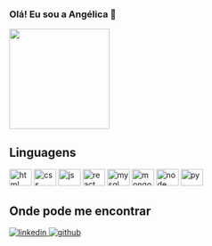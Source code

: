 ### Olá! Eu sou a Angélica 👋

<!--
**angel1cad1n1z/angel1cad1n1z** is a ✨ _special_ ✨ repository because its `README.md` (this file) appears on your GitHub profile.

Here are some ideas to get you started:

- 🔭 I’m currently working on ...
- 🌱 I’m currently learning ...
- 👯 I’m looking to collaborate on ...
- 🤔 I’m looking for help with ...
- 💬 Ask me about ...
- 📫 How to reach me: ...
- 😄 Pronouns: ...
- ⚡ Fun fact: ...
-->

<div>
  <a href="https://github.com/angel1cad1n1z"></a>
  <img height="180em" src="https://github-readme-stats.vercel.app/api?username=angel1cad1n1z&show_icons=true&theme=radical" alt="">
<!--   <img height="150em" src="https://github-readme-stats.vercel.app/api/top-langs/?username=angel1cad1n1z&show_icons=true&theme=radical" alt=""> -->
</div>

<div>
  <h2 color = 'pink'>Linguagens</h2>
</div>

<div>
  <img height="30" width="40" src="https://cdn.jsdelivr.net/gh/devicons/devicon/icons/html5/html5-original.svg" alt="html"/>
  <img height="30" width="40" src="https://cdn.jsdelivr.net/gh/devicons/devicon/icons/css3/css3-original.svg" alt="css"/>
  <img height="30" width="40" src="https://cdn.jsdelivr.net/gh/devicons/devicon/icons/javascript/javascript-original.svg" alt="js"/>
  <img height="30" width="40" src="https://cdn.jsdelivr.net/gh/devicons/devicon/icons/react/react-original.svg" alt="react"/>
  <img height="30" width="40" src="https://cdn.jsdelivr.net/gh/devicons/devicon/icons/mysql/mysql-original.svg" alt="mysql"/>
  <img height="30" width="40" src="https://cdn.jsdelivr.net/gh/devicons/devicon/icons/mongodb/mongodb-original.svg" alt="mongo"/>
  <img height="30" width="40" src="https://cdn.jsdelivr.net/gh/devicons/devicon/icons/nodejs/nodejs-original.svg" alt="node"/>
  <img height="30" width="40" src="https://cdn.jsdelivr.net/gh/devicons/devicon/icons/python/python-original.svg" alt="py"/>
</div>

<div>
  <h2 color = 'pink'>Onde pode me encontrar</h2>
</div>

<div>
  <a href="https://www.linkedin.com/in/angel1cad1n1z/"> 
    <img src="https://img.shields.io/badge/LinkedIn-0077B5?style=for-the-badge&logo=linkedin&logoColor=white" alt="linkedin">
  </a>
  <a href="https://github.com/angel1cad1n1z">
    <img src="https://img.shields.io/badge/GitHub-100000?style=for-the-badge&logo=github&logoColor=white" alt="github">
  </a>
</div>


